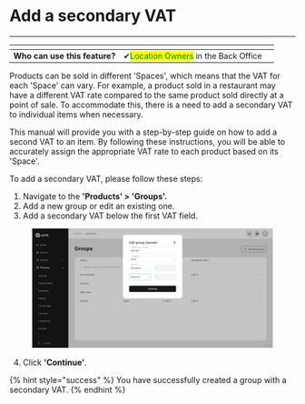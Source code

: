 # Add a secondary VAT

***

<table data-card-size="large" data-view="cards" data-full-width="false"><thead><tr><th></th><th></th><th></th></tr></thead><tbody><tr><td><strong>Who can use this feature?</strong></td><td><span data-gb-custom-inline data-tag="emoji" data-code="2714">✔</span><mark style="color:green;">Location Owners</mark> in the Back Office</td><td></td></tr></tbody></table>

Products can be sold in different 'Spaces', which means that the VAT for each 'Space' can vary. For example, a product sold in a restaurant may have a different VAT rate compared to the same product sold directly at a point of sale. To accommodate this, there is a need to add a secondary VAT to individual items when necessary.

This manual will provide you with a step-by-step guide on how to add a second VAT to an item. By following these instructions, you will be able to accurately assign the appropriate VAT rate to each product based on its 'Space'.

To add a secondary VAT, please follow these steps:

1. Navigate to the **'Products' > 'Groups'.**
2. Add a new group or edit an existing one.
3. Add a secondary VAT below the first VAT field.

<figure><img src="../../../images/secondary-vat.jpg" alt=""><figcaption></figcaption></figure>

4. Click **'Continue'**.

{% hint style="success" %}
You have successfully created a group with a secondary VAT.
{% endhint %}
